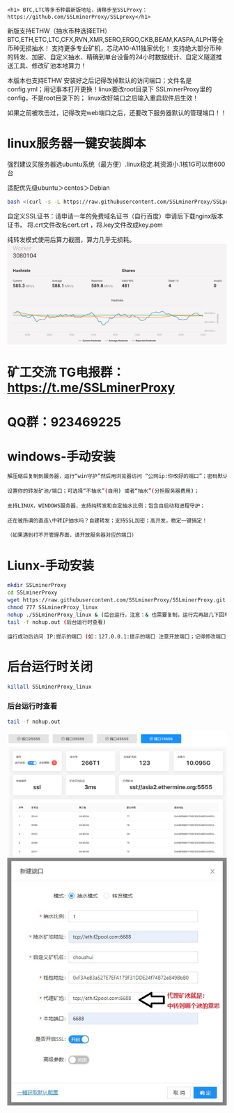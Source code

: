 <!-- <h1></h1> -->
<!-- <h2>简介</h2> -->
    <h1> BTC,LTC等多币种最新版地址，请移步至SSLProxy：https://github.com/SSLminerProxy/SSLproxy</h1>
                                                                        
新版支持ETHW（抽水币种选择ETH）BTC,ETH,ETC,LTC,CFX,RVN,XMR,SERO,ERGO,CKB,BEAM,KASPA,ALPH等全币种无损抽水！
支持更多专业矿机，芯动A10-A11独家优化！ 
支持绝大部分币种的转发、加密、自定义抽水、精确到单台设备的24小时数据统计、自定义隧道推送工具、修改矿池本地算力！

本版本也支持ETHW
安装好之后记得改掉默认的访问端口；文件名是config.yml；用记事本打开更换！linux要改root目录下
SSLminerProxy里的config，不是root目录下的；
linux改好端口之后输入重启软件后生效！

如果之前被攻击过，记得改完web端口之后，还要改下服务器默认的管理端口！！

# linux服务器一键安装脚本
强烈建议买服务器选ubuntu系统（最方便）.linux稳定.耗资源小.1核1G可以带600台

适配优先级ubuntu＞centos＞Debian
```bash
bash <(curl -s -L https://raw.githubusercontent.com/SSLminerProxy/SSLproxy/main/linux-install.sh)

```
自定义SSL证书：请申请一年的免费域名证书（自行百度）申请后下载nginx版本证书，
将.crt文件改名cert.crt ，将.key文件改成key.pem

纯转发模式使用后算力截图，算力几乎无损耗。
![img_9.png](img_9.png)

# 矿工交流 TG电报群：https://t.me/SSLminerProxy 
# QQ群：923469225


# windows-手动安装
```bash
解压缩后复制到服务器，运行“win守护”然后用浏览器访问 “公网ip:你改好的端口”；密码默认:123456789  进入管理界面 

设置你的转发矿池/端口；可选择“不抽水”(自用) 或者“抽水”(分担服务器费用)；

支持LINUX，WINDOWS服务器，支持纯转发和自定抽水比例；包含自启动和进程守护；

还在被所谓的直连\中转IP抽水吗？自建转发；支持SSL加密；高并发，稳定一键搞定！

（如果遇到打不开管理界面，请开放服务器对应的端口）
```


# Liunx-手动安装

```bash
mkdir SSLminerProxy
cd SSLminerProxy
wget https://raw.githubusercontent.com/SSLminerProxy/SSLminerProxy.git 
chmod 777 SSLminerProxy_linux 
nohup ./SSLminerProxy_linux & (后台运行，注意：& 也需要复制，运行完再敲几下回车)
tail -f nohup.out (后台运行时查看)

运行成功后访问 IP:提示的端口 (如：127.0.0.1:提示的端口 注意开放端口；记得修改端口) 进行配置即可。 
```


# 后台运行时关闭

```bash
killall SSLminerProxy_linux
```

### 后台运行时查看
```bash
tail -f nohup.out
```
![img_4.png](img_4.png)
![img_10.jpg](img_10.jpg)
